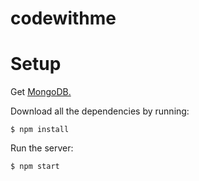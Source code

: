 codewithme
============

# Setup

Get [MongoDB.](http://docs.mongodb.org/manual/installation/)

Download all the dependencies by running:

```shell
$ npm install
```

Run the server:

```shell
$ npm start
```